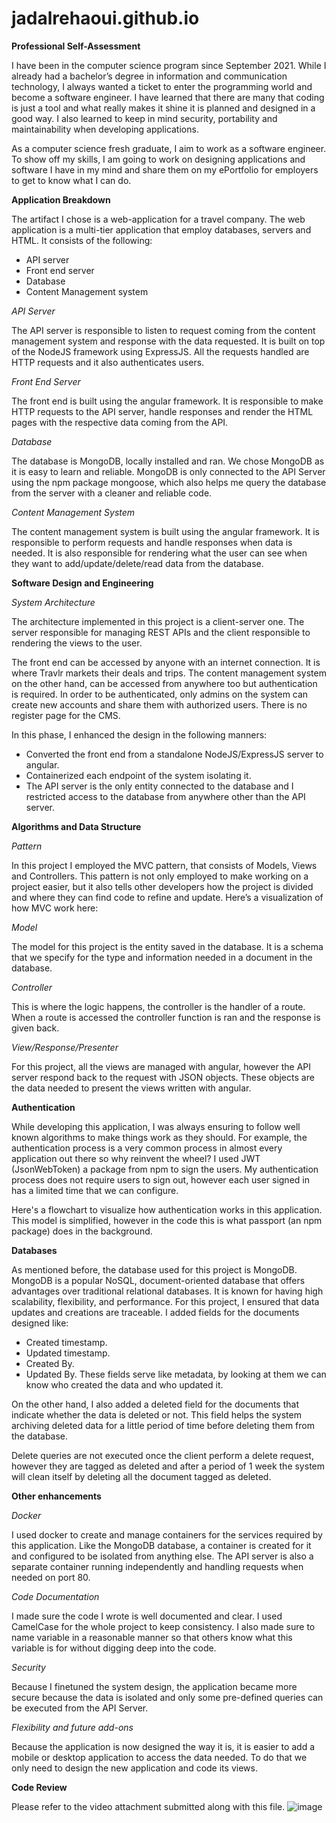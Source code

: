 # jadalrehaoui.github.io


**Professional Self-Assessment**

I have been in the computer science program since September 2021. While I already had a bachelor’s degree in information and communication technology, I always wanted a ticket to enter the programming world and become a software engineer. I have learned that there are many that coding is just a tool and what really makes it shine it is planned and designed in a good way. I also learned to keep in mind security, portability and maintainability when developing applications. 

As a computer science fresh graduate, I aim to work as a software engineer. To show off my skills, I am going to work on designing applications and software I have in my mind and share them on my ePortfolio for employers to get to know what I can do. 

**Application Breakdown**

The artifact I chose is a web-application for a travel company. The web application is a multi-tier application that employ databases, servers and HTML. It consists of the following:
*	API server
*	Front end server
*	Database
*	Content Management system

*API Server*

The API server is responsible to listen to request coming from the content management system and response with the data requested. It is built on top of the NodeJS framework using ExpressJS. All the requests handled are HTTP requests and it also authenticates users.

*Front End Server*

The front end is built using the angular framework. It is responsible to make HTTP requests to the API server, handle responses and render the HTML pages with the respective data coming from the API. 

*Database*

The database is MongoDB, locally installed and ran. We chose MongoDB as it is easy to learn and reliable. MongoDB is only connected to the API Server using the npm package mongoose, which also helps me query the database from the server with a cleaner and reliable code.

*Content Management System*

The content management system is built using the angular framework. It is responsible to perform requests and handle responses when data is needed. It is also responsible for rendering what the user can see when they want to add/update/delete/read data from the database. 

**Software Design and Engineering**

*System Architecture*

The architecture implemented in this project is a client-server one. The server responsible for managing REST APIs and the client responsible to rendering the views to the user. 

The front end can be accessed by anyone with an internet connection. It is where Travlr markets their deals and trips. The content management system on the other hand, can be accessed from anywhere too but authentication is required. In order to be authenticated, only admins on the system can create new accounts and share them with authorized users. There is no register page for the CMS. 


In this phase, I enhanced the design in the following manners: 
*	Converted the front end from a standalone NodeJS/ExpressJS server to angular.
*	Containerized each endpoint of the system isolating it.
*	The API server is the only entity connected to the database and I restricted access to the database from anywhere other than the API server.

**Algorithms and Data Structure**

*Pattern*

In this project I employed the MVC pattern, that consists of Models, Views and Controllers. 
This pattern is not only employed to make working on a project easier, but it also tells other developers how the project is divided and where they can find code to refine and update.
Here’s a visualization of how MVC work here:

*Model*

The model for this project is the entity saved in the database. It is a schema that we specify for the type and information needed in a document in the database.

*Controller*

This is where the logic happens, the controller is the handler of a route. When a route is accessed the controller function is ran and the response is given back. 

*View/Response/Presenter*

For this project, all the views are managed with angular, however the API server respond back to the request with JSON objects. These objects are the data needed to present the views written with angular.

**Authentication**

While developing this application, I was always ensuring to follow well known algorithms to make things work as they should. For example, the authentication process is a very common process in almost every application out there so why reinvent the wheel? I used JWT (JsonWebToken) a package from npm to sign the users. My authentication process does not require users to sign out, however each user signed in has a limited time that we can configure.

Here's a flowchart to visualize how authentication works in this application. This model is simplified, however in the code this is what passport (an npm package) does in the background.

**Databases**

As mentioned before, the database used for this project is MongoDB. MongoDB is a popular NoSQL, document-oriented database that offers advantages over traditional relational databases.
It is known for having high scalability, flexibility, and performance.
For this project, I ensured that data updates and creations are traceable. I added fields for the documents designed like: 
*	Created timestamp.
*	Updated timestamp.
*	Created By.
*	Updated By.
These fields serve like metadata, by looking at them we can know who created the data and who updated it. 

On the other hand, I also added a deleted field for the documents that indicate whether the data is deleted or not. This field helps the system archiving deleted data for a little period of time before deleting them from the database. 

Delete queries are not executed once the client perform a delete request, however they are tagged as deleted and after a period of 1 week the system will clean itself by deleting all the document tagged as deleted.

**Other enhancements**

*Docker*

I used docker to create and manage containers for the services required by this application. Like the MongoDB database, a container is created for it and configured to be isolated from anything else. The API server is also a separate container running independently and handling requests when needed on port 80.

*Code Documentation*

I made sure the code I wrote is well documented and clear. I used CamelCase for the whole project to keep consistency. I also made sure to name variable in a reasonable manner so that others know what this variable is for without digging deep into the code. 

*Security*

Because I finetuned the system design, the application became more secure because the data is isolated and only some pre-defined queries can be executed from the API Server.

*Flexibility and future add-ons*

Because the application is now designed the way it is, it is easier to add a mobile or desktop application to access the data needed. To do that we only need to design the new application and code its views. 

**Code Review**

Please refer to the video attachment submitted along with this file.
![image](https://github.com/jadalrehaoui/jadalrehaoui.github.io/assets/64440563/067cb9fe-6680-426c-8e39-14ae1b279929)

